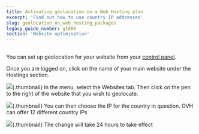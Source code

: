 ```yaml
---
title: Activating geolocation on a Web Hosting plan
excerpt: 'Find out how to use country IP addresses'
slug: geolocation_on_web_hosting_packages
legacy_guide_number: g1880
section: 'Website optimisation'
---
```



## 
You can set up geolocation for your website from your [control panel](https://www.ovh.com/manager/web/login/).

Once you are logged on, click on the name of your main website under the Hostings section.

![](images/img_2792.jpg){.thumbnail}
In the menu, select the Websites tab.
Then click on the pen to the right of the website that you wish to geolocate.

![](images/img_2793.jpg){.thumbnail}
You can then choose the IP for the country in question. 
OVH can offer 12 different country IPs

![](images/img_2794.jpg){.thumbnail}
The change will take 24 hours to take effect

